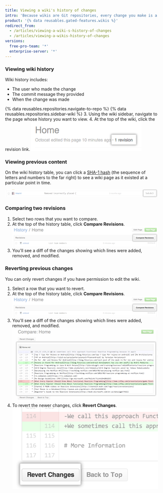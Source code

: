 ```yaml
---
title: Viewing a wiki's history of changes
intro: 'Because wikis are Git repositories, every change you make is a commit that you can view.'
product: '{% data reusables.gated-features.wikis %}'
redirect_from:
  - /articles/viewing-a-wiki-s-history-of-changes
  - /articles/viewing-a-wikis-history-of-changes
versions:
  free-pro-team: '*'
  enterprise-server: '*'
---
```


### Viewing wiki history

Wiki history includes:
- The user who made the change
- The commit message they provided
- When the change was made

{% data reusables.repositories.navigate-to-repo %}
{% data reusables.repositories.sidebar-wiki %}
3. Using the wiki sidebar, navigate to the page whose history you want to view.
4. At the top of the wiki, click the revision link. ![Wiki revision link](/assets/images/help/wiki/wiki_revision_link.png)

### Viewing previous content

On the wiki history table, you can click a [SHA-1 hash](http://en.wikipedia.org/wiki/SHA-1) (the sequence of letters and numbers to the far right) to see a wiki page as it existed at a particular point in time.

![Wiki SHA number](/assets/images/help/wiki/wiki_sha_number.png)

### Comparing two revisions

1. Select two rows that you want to compare.
2. At the top of the history table, click **Compare Revisions**. ![Wiki compare revisions button](/assets/images/help/wiki/wiki_compare_revisions.png)
3. You'll see a diff of the changes showing which lines were added, removed, and modified.

### Reverting previous changes

You can only revert changes if you have permission to edit the wiki.

1. Select a row that you want to revert.
2. At the top of the history table, click **Compare Revisions**. ![Wiki compare revisions button](/assets/images/help/wiki/wiki_compare_revisions.png)
3. You'll see a diff of the changes showing which lines were added, removed, and modified. ![Wiki revision diff](/assets/images/help/wiki/wiki_revision_diff.png)
4. To revert the newer changes, click **Revert Changes**. ![Wiki revert changes button](/assets/images/help/wiki/wiki_revert_changes.png)
